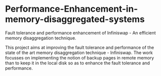# Performance-Enhancement-in-memory-disaggregated-systems
Fault tolerance and performance enhancement of Infiniswap - An efficient memory disaggregation technique.

 This project aims at improving the fault tolerance and performance of the state of the art memory disaggregation technique - Infiniswap. The work focusses on implementing the notion of backup pages in remote memory than to keep it in the local disk so as to enhance the fault tolerance and performance. 
